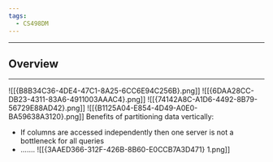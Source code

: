 ```yaml
---
tags:
  - CS498DM
---
```

---
## Overview
---
![[{B8B34C36-4DE4-47C1-8A25-6CC6E94C256B}.png]]
![[{6DAA28CC-DB23-4311-83A6-4911003AAAC4}.png]]
![[{74142A8C-A1D6-4492-8B79-56729E88AD42}.png]]
![[{B1125A04-E854-4D49-A0E0-BA59638A3120}.png]]
Benefits of partitioning data vertically:
- If columns are accessed independently then one server is not a bottleneck for all queries
- .......
![[{3AAED366-312F-426B-8B60-E0CCB7A3D471} 1.png]]
